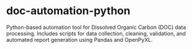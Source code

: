 # doc-automation-python
Python-based automation tool for Dissolved Organic Carbon (DOC) data processing. Includes scripts for data collection, cleaning, validation, and automated report generation using Pandas and OpenPyXL.
